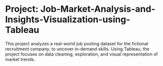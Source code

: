 # Project: Job-Market-Analysis-and-Insights-Visualization-using-Tableau
This project analyzes a real-world job posting dataset for the fictional recruitment company, to uncover in-demand skills. Using Tableau, the project focuses on data cleaning, exploration, and visual representation of market trends.
